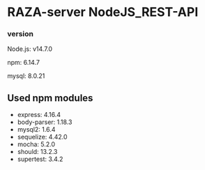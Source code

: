 # RAZA-server NodeJS_REST-API
### version

Node.js: v14.7.0

npm: 6.14.7

mysql: 8.0.21


## Used npm modules

* express: 4.16.4
* body-parser: 1.18.3
* mysql2: 1.6.4
* sequelize: 4.42.0
* mocha: 5.2.0
* should: 13.2.3
* supertest: 3.4.2
